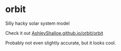 # orbit
Silly hacky solar system model

Check it out [AshleyShalloe.github.io/orbit/orbit](https://AshleyShalloe.github.io/orbit/orbit)

Probably not even slightly accurate, but it looks cool.
